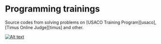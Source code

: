 # Programming trainings
Source codes from solving problems on [USACO Training Program][usaco], [Timus Online Judge][timus] and other.

[![Alt text](http://www.letsbebrief.co.uk/letsbebrief-content/uploads/nike_take_it_to_the_next_level_535.jpg)](https://www.youtube.com/watch?v=lZA-57h64kE)
